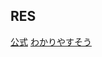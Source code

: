 ## RES

[公式](http://expressjs.com/en/starter/installing.html)
[わかりやすそう](https://gist.github.com/mitsuruog/fc48397a8e80f051a145)
